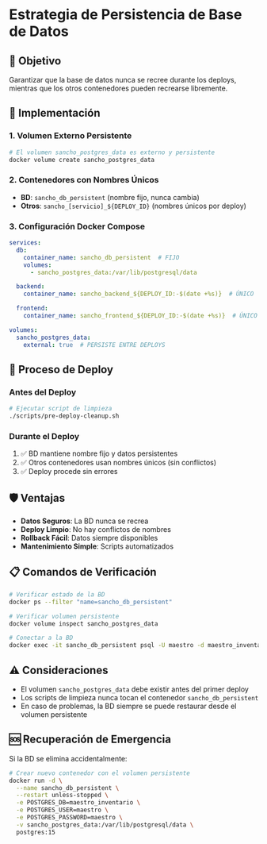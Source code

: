 # Estrategia de Persistencia de Base de Datos

## 🎯 Objetivo
Garantizar que la base de datos nunca se recree durante los deploys, mientras que los otros contenedores pueden recrearse libremente.

## 🔧 Implementación

### 1. Volumen Externo Persistente
```bash
# El volumen sancho_postgres_data es externo y persistente
docker volume create sancho_postgres_data
```

### 2. Contenedores con Nombres Únicos
- **BD**: `sancho_db_persistent` (nombre fijo, nunca cambia)
- **Otros**: `sancho_[servicio]_${DEPLOY_ID}` (nombres únicos por deploy)

### 3. Configuración Docker Compose
```yaml
services:
  db:
    container_name: sancho_db_persistent  # FIJO
    volumes:
      - sancho_postgres_data:/var/lib/postgresql/data

  backend:
    container_name: sancho_backend_${DEPLOY_ID:-$(date +%s)}  # ÚNICO

  frontend:
    container_name: sancho_frontend_${DEPLOY_ID:-$(date +%s)}  # ÚNICO

volumes:
  sancho_postgres_data:
    external: true  # PERSISTE ENTRE DEPLOYS
```

## 🚀 Proceso de Deploy

### Antes del Deploy
```bash
# Ejecutar script de limpieza
./scripts/pre-deploy-cleanup.sh
```

### Durante el Deploy
1. ✅ BD mantiene nombre fijo y datos persistentes
2. ✅ Otros contenedores usan nombres únicos (sin conflictos)
3. ✅ Deploy procede sin errores

## 🛡️ Ventajas

- **Datos Seguros**: La BD nunca se recrea
- **Deploy Limpio**: No hay conflictos de nombres
- **Rollback Fácil**: Datos siempre disponibles
- **Mantenimiento Simple**: Scripts automatizados

## 📋 Comandos de Verificación

```bash
# Verificar estado de la BD
docker ps --filter "name=sancho_db_persistent"

# Verificar volumen persistente
docker volume inspect sancho_postgres_data

# Conectar a la BD
docker exec -it sancho_db_persistent psql -U maestro -d maestro_inventario
```

## ⚠️ Consideraciones

- El volumen `sancho_postgres_data` debe existir antes del primer deploy
- Los scripts de limpieza nunca tocan el contenedor `sancho_db_persistent`
- En caso de problemas, la BD siempre se puede restaurar desde el volumen persistente

## 🆘 Recuperación de Emergencia

Si la BD se elimina accidentalmente:
```bash
# Crear nuevo contenedor con el volumen persistente
docker run -d \
  --name sancho_db_persistent \
  --restart unless-stopped \
  -e POSTGRES_DB=maestro_inventario \
  -e POSTGRES_USER=maestro \
  -e POSTGRES_PASSWORD=maestro \
  -v sancho_postgres_data:/var/lib/postgresql/data \
  postgres:15
```
